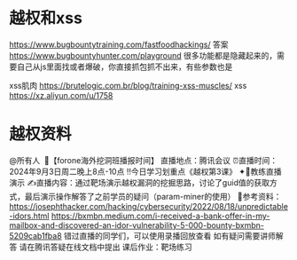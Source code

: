 # 越权和xss
https://www.bugbountytraining.com/fastfoodhackings/
答案
https://www.bugbountyhunter.com/playground
很多功能都是隐藏起来的，需要自己从js里面找或者爆破，你直接抓包抓不出来，有些参数也是

xss肌肉
https://brutelogic.com.br/blog/training-xss-muscles/
xss
https://xz.aliyun.com/u/1758
# 越权资料
@所有人 
🌈【forone海外挖洞班播报时间】
直播地点：腾讯会议
⏰直播时间：2024年9月3日周二晚上8点-10点
‼今日学习划重点《越权第3课》
✦🍉教练直播演示
✍直播内容：通过靶场演示越权漏洞的挖掘思路，讨论了guid值的获取方式，最后演示操作解答了之前学员的疑问（param-miner的使用）
📲参考资料：
https://josephthacker.com/hacking/cybersecurity/2022/08/18/unpredictable-idors.html
https://bxmbn.medium.com/i-received-a-bank-offer-in-my-mailbox-and-discovered-an-idor-vulnerability-5-000-bounty-bxmbn-5209cab1fba8
错过直播的同学们，可以使用录播回放查看
如有疑问需要讲师解答 请在腾讯答疑在线文档中提出
课后作业：靶场练习